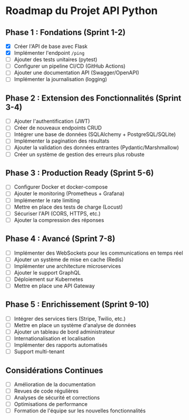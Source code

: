 # Roadmap du Projet API Python

## Phase 1 : Fondations (Sprint 1-2)

- [x] Créer l'API de base avec Flask
- [x] Implémenter l'endpoint `/ping`
- [ ] Ajouter des tests unitaires (pytest)
- [ ] Configurer un pipeline CI/CD (GitHub Actions)
- [ ] Ajouter une documentation API (Swagger/OpenAPI)
- [ ] Implémenter la journalisation (logging)

## Phase 2 : Extension des Fonctionnalités (Sprint 3-4)

- [ ] Ajouter l'authentification (JWT)
- [ ] Créer de nouveaux endpoints CRUD
- [ ] Intégrer une base de données (SQLAlchemy + PostgreSQL/SQLite)
- [ ] Implémenter la pagination des résultats
- [ ] Ajouter la validation des données entrantes (Pydantic/Marshmallow)
- [ ] Créer un système de gestion des erreurs plus robuste

## Phase 3 : Production Ready (Sprint 5-6)

- [ ] Configurer Docker et docker-compose
- [ ] Ajouter le monitoring (Prometheus + Grafana)
- [ ] Implémenter le rate limiting
- [ ] Mettre en place des tests de charge (Locust)
- [ ] Sécuriser l'API (CORS, HTTPS, etc.)
- [ ] Ajouter la compression des réponses

## Phase 4 : Avancé (Sprint 7-8)

- [ ] Implémenter des WebSockets pour les communications en temps réel
- [ ] Ajouter un système de mise en cache (Redis)
- [ ] Implémenter une architecture microservices
- [ ] Ajouter le support GraphQL
- [ ] Déploiement sur Kubernetes
- [ ] Mettre en place une API Gateway

## Phase 5 : Enrichissement (Sprint 9-10)

- [ ] Intégrer des services tiers (Stripe, Twilio, etc.)
- [ ] Mettre en place un système d'analyse de données
- [ ] Ajouter un tableau de bord administrateur
- [ ] Internationalisation et localisation
- [ ] Implémenter des rapports automatisés
- [ ] Support multi-tenant

## Considérations Continues

- [ ] Amélioration de la documentation
- [ ] Revues de code régulières
- [ ] Analyses de sécurité et corrections
- [ ] Optimisations de performance
- [ ] Formation de l'équipe sur les nouvelles fonctionnalités
